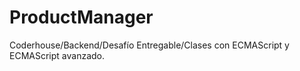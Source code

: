 # ProductManager

Coderhouse/Backend/Desafío Entregable/Clases con ECMAScript y ECMAScript avanzado.
